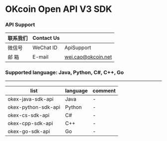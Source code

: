 # OKcoin Open API V3 SDK
### API Support 

|联系我们|Contact Us||
|---|---|---|
|微信号|WeChat ID|ApiSupport|
|邮  箱|E-mail|wei.cao@okcoin.net|

### Supported language: Java,  Python, C#, C++, Go
---

|list|language|comment|
|---|---|---|
|okex-java-sdk-api|Java|-|
|okex-python-sdk-api|Python|-|
|okex-cs-sdk-api|C#|-|
|okex-cpp-sdk-api|C++|-|
|okex-go-sdk-api|Go|-|
